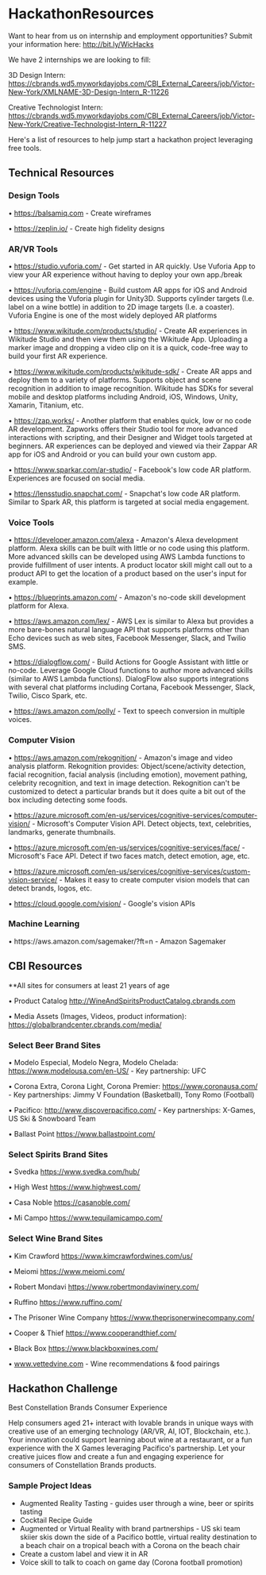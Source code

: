 # HackathonResources

Want to hear from us on internship and employment opportunities? Submit your information here: http://bit.ly/WicHacks

We have 2 internships we are looking to fill:

3D Design Intern: https://cbrands.wd5.myworkdayjobs.com/CBI_External_Careers/job/Victor-New-York/XMLNAME-3D-Design-Intern_R-11226

Creative Technologist Intern: https://cbrands.wd5.myworkdayjobs.com/CBI_External_Careers/job/Victor-New-York/Creative-Technologist-Intern_R-11227


Here's a list of resources to help jump start a hackathon project leveraging free tools.

<h2>Technical Resources</h2>

<h3>Design Tools</h3>

•	https://balsamiq.com - Create wireframes

•	https://zeplin.io/ - Create high fidelity designs

<h3>AR/VR Tools</h3>

•	https://studio.vuforia.com/ - Get started in AR quickly.  Use Vuforia App to view your AR experience without having to deploy your own app./break

•	https://vuforia.com/engine - Build custom AR apps for iOS and Android devices using the Vuforia plugin for Unity3D.  Supports cylinder targets (I.e. label on a wine bottle) in addition to 2D image targets (I.e. a coaster).  Vuforia Engine is one of the most widely deployed AR platforms

•	https://www.wikitude.com/products/studio/ - Create AR experiences in Wikitude Studio and then view them using the Wikitude App.  Uploading a marker image and dropping a video clip on it is a quick, code-free way to build your first AR experience.

•	https://www.wikitude.com/products/wikitude-sdk/ - Create AR apps and deploy them to a variety of platforms.  Supports object and scene recognition in addition to image recognition.  Wikitude has SDKs for several mobile and desktop platforms including Android, iOS, Windows, Unity, Xamarin, Titanium, etc.

•	https://zap.works/ - Another platform that enables quick, low or no code AR development.  Zapworks offers their Studio tool for more advanced interactions with scripting, and their Designer and Widget tools targeted at beginners.  AR experiences can be deployed and viewed via their Zappar AR app for iOS and Android or you can build your own custom app.

•	https://www.sparkar.com/ar-studio/ - Facebook's low code AR platform.  Experiences are focused on social media.

•	https://lensstudio.snapchat.com/ - Snapchat's low code AR platform.  Similar to Spark AR, this platform is targeted at social media engagement.

<h3>Voice Tools</h3>

•	https://developer.amazon.com/alexa - Amazon's Alexa development platform.  Alexa skills can be built with little or no code using this platform.  More advanced skills can be developed using AWS Lambda functions to provide fulfillment of user intents.  A product locator skill might call out to a product API to get the location of a product based on the user's input for example.

•	https://blueprints.amazon.com/ - Amazon's no-code skill development platform for Alexa.

•	https://aws.amazon.com/lex/ - AWS Lex is similar to Alexa but provides a more bare-bones natural language API that supports platforms other than Echo devices such as web sites, Facebook Messenger, Slack, and Twilio SMS.

•	https://dialogflow.com/ - Build Actions for Google Assistant with little or no-code.  Leverage Google Cloud functions to author more advanced skills (similar to AWS Lambda functions).  DialogFlow also supports integrations with several chat platforms including Cortana, Facebook Messenger, Slack, Twilio, Cisco Spark, etc.

•	https://aws.amazon.com/polly/ - Text to speech conversion in multiple voices. 

<h3>Computer Vision</h3>

•	https://aws.amazon.com/rekognition/ - Amazon's image and video analysis platform.  Rekognition provides: Object/scene/activity detection, facial recognition, facial analysis (including emotion), movement pathing, celebrity recognition, and text in image detection.  Rekognition can't be customized to detect a particular brands but it does quite a bit out of the box including detecting some foods.

•	https://azure.microsoft.com/en-us/services/cognitive-services/computer-vision/ - Microsoft's Computer Vision API.  Detect objects, text, celebrities, landmarks, generate thumbnails.

•	https://azure.microsoft.com/en-us/services/cognitive-services/face/ - Microsoft's Face API.  Detect if two faces match, detect emotion, age, etc.

•	https://azure.microsoft.com/en-us/services/cognitive-services/custom-vision-service/ - Makes it easy to create computer vision models that can detect brands, logos, etc.

•	https://cloud.google.com/vision/ - Google's vision APIs

<h3>Machine Learning</h3>
•	https://aws.amazon.com/sagemaker/?ft=n - Amazon Sagemaker


<h2>CBI Resources</h2>

**All sites for consumers at least 21 years of age

•	Product Catalog http://WineAndSpiritsProductCatalog.cbrands.com

•	Media Assets (Images, Videos, product information):  https://globalbrandcenter.cbrands.com/media/

<h3>Select Beer Brand Sites</h3>

•	Modelo Especial, Modelo Negra, Modelo Chelada:  https://www.modelousa.com/en-US/  - Key partnership: UFC

•	Corona Extra, Corona Light, Corona Premier: https://www.coronausa.com/   - Key partnerships: Jimmy V Foundation (Basketball), Tony Romo (Football)

•	Pacifico: http://www.discoverpacifico.com/ -	Key partnerships: X-Games, US Ski & Snowboard Team

•	Ballast Point  https://www.ballastpoint.com/

<h3>Select Spirits Brand Sites</h3>

•	Svedka https://www.svedka.com/hub/

•	High West https://www.highwest.com/

•	Casa Noble https://casanoble.com/

•	Mi Campo https://www.tequilamicampo.com/

<h3>Select Wine Brand Sites</h3>

•	Kim Crawford https://www.kimcrawfordwines.com/us/

•	Meiomi https://www.meiomi.com/

•	Robert Mondavi https://www.robertmondaviwinery.com/

•	Ruffino https://www.ruffino.com/

•	The Prisoner Wine Company https://www.theprisonerwinecompany.com/

•	Cooper & Thief https://www.cooperandthief.com/

•	Black Box https://www.blackboxwines.com/

•	www.vettedvine.com - Wine recommendations & food pairings

<h2>Hackathon Challenge</h2>

Best Constellation Brands Consumer Experience

Help consumers aged 21+ interact with lovable brands in unique ways with creative use of an emerging technology (AR/VR, AI, IOT, Blockchain, etc.). Your innovation could support learning about wine at a restaurant, or a fun experience with the X Games leveraging Pacifico's partnership. Let your creative juices flow and create a fun and engaging experience for consumers of Constellation Brands products.

<h3>Sample Project Ideas</h3>

- Augmented Reality Tasting  - guides user through a wine, beer or spirits tasting
- Cocktail Recipe Guide
- Augmented or Virtual Reality with brand partnerships - US ski team skiier skis down the side of a Pacifico bottle, virtual reality destination to a beach chair on a tropical beach with a Corona on the beach chair
- Create a custom label and view it in AR
- Voice skill to talk to coach on game day (Corona football promotion)



